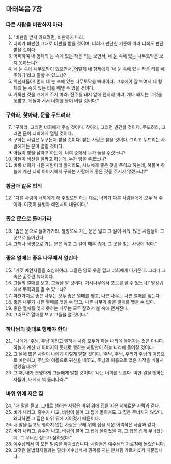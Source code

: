 ## 마태복음 7장

### 다른 사람을 비판하지 마라
1. "비판을 받지 않으려면, 비판하지 마라.
2. 너희가 비판한 그대로 비판을 받을 것이며, 너희가 판단한 기준에 따라 너희도 판단받을 것이다.
3. 어찌하여 네 형제의 눈 속에 있는 작은 티는 보면서, 네 눈 속에 있는 나무토막은 보지 못하느냐?
4. 네 눈 속에 나무토막이 있으면서, 어떻게 네 형제에게 '네 눈 속에 있는 작은 티를 빼주겠다'라고 말할 수 있느냐?
5. 위선자들아! 먼저 네 눈 속에 있는 나무토막을 빼내어라. 그후에야 잘 보여서 네 형제의 눈 속에 있는 티를 빼낼 수 있을 것이다.
6. 거룩한 것을 개에게 주지 마라. 진주를 돼지 앞에 던지지 마라. 개나 돼지는 그것을 짓밟고, 뒤돌아 서서 너희를 물어 버릴 것이다."
### 구하라, 찾아라, 문을 두드려라
7. "구하라, 그러면 너희에게 주실 것이다. 찾아라, 그러면 발견할 것이다. 두드려라, 그러면 문이 너희에게 열릴 것이다.
8. 구하는 사람은 누구든지 받을 것이다. 찾는 사람은 찾을 것이다. 그리고 두드리는 사람에게는 문이 열릴 것이다.
9. 아들이 빵을 달라고 하는데, 너희 중에서 누가 돌을 주겠느냐?
10. 아들이 생선을 달라고 하는데, 누가 뱀을 주겠느냐?
11. 비록 너희가 나쁜 사람이라 할지라도, 자녀에게 좋은 것을 주려고 하는데, 하물며 하늘에 계신 너희 아버지께서 구하는 사람에게 좋은 것을 주시지 않겠느냐?"
### 황금과 같은 법칙
12. "다른 사람이 너희에게 해 주었으면 하는 대로, 너희가 다른 사람들에게 모두 해 주어라. 이것이 율법과 예언서의 내용이다."
### 좁은 문으로 들어가라
13. "좁은 문으로 들어가거라. 멸망으로 가는 문은 넓고 그 길이 쉬워, 많은 사람들이 그 곳으로 들어간다.
14. 그러나 생명으로 가는 문은 작고 그 길이 매우 좁아, 그 곳을 찾는 사람이 적다."
### 좋은 열매는 좋은 나무에서 열린다
15. "거짓 예언자들을 조심하여라. 그들은 양의 옷을 입고 너희에게 다가온다. 그러나 그 속은 굶주린 늑대이다.
16. 그들의 열매를 보고, 그들을 알 것이다. 가시나무에서 포도를 딸 수 있느냐? 엉겅퀴에서 무화과를 딸 수 있느냐?
17. 마찬가지로 좋은 나무는 모두 좋은 열매를 맺고, 나쁜 나무는 나쁜 열매를 맺는다.
18. 좋은 나무가 나쁜 열매를 맺을 수 없고, 나쁜 나무가 좋은 열매를 맺을 수 없다.
19. 좋은 열매를 맺지 못하는 나무는 모두 잘려서 불 속에 던져진다.
20. 그러므로 열매를 보고 그들을 알 것이다."
### 하나님의 뜻대로 행해야 한다
21. "나에게 '주님, 주님'이라고 말하는 사람 모두가 하늘 나라에 들어가는 것은 아니다. 하늘에 계신 내 아버지의 뜻대로 행하는 사람만이 하늘 나라에 들어갈 것이다.
22. 그 날에 많은 사람이 나에게 이렇게 말할 것이다. '주님, 주님, 우리가 주님의 이름으로 예언하고, 주님의 이름으로 귀신을 내쫓고, 주님의 이름으로 많은 기적을 베풀지 않았습니까?'
23. 그 때, 내가 분명하게 그들에게 말할 것이다. '나는 너희를 모른다. 악한 일을 행하는 자들아, 내게서 썩 물러나라.'"
### 바위 위에 지은 집
24. "내 말을 듣고, 그대로 행하는 사람은 바위 위에 집을 지은 지혜로운 사람과 같다.
25. 비가 내리고, 홍수가 나고, 바람이 불어 그 집에 몰아쳐도 그 집은 무너지지 않았다. 왜냐하면 그 집은 바위 위에 지어졌기 때문이다.
26. 내 말을 듣고도 행하지 않는 사람은 모래 위에 집을 세운 어리석은 사람과 같다.
27. 비가 내리고, 홍수가 나고, 바람이 불어 그 집에 몰아쳤을 때, 그 집은 쉽게 무너졌는데, 그 무너진 정도가 심하였다."
28. 예수님께서 이 모든 말씀을 마치셨습니다. 사람들은 예수님의 가르침에 놀랐습니다.
29. 그것은 율법학자들과는 달리 예수님께서 권위를 지닌 분처럼 가르치셨기 때문입니다.